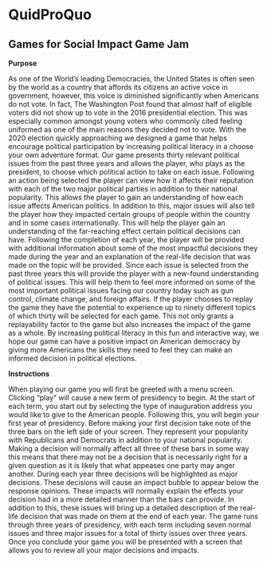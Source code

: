 # QuidProQuo
## Games for Social Impact Game Jam

**Purpose** 
	
As one of the World’s leading Democracies, the United States is often seen by the world as a country that affords its citizens an active voice in government, however, this voice is diminished significantly when Americans do not vote. In fact, The Washington Post found that almost half of eligible voters did not show up to vote in the 2016 presidential election. This was especially common amongst young voters who commonly cited feeling uniformed as one of the main reasons they decided not to vote. With the 2020 election quickly approaching we designed a game that helps encourage political participation by increasing political literacy in a choose your own adventure format. Our game presents thirty relevant political issues from the past three years and allows the player, who plays as the president, to choose which political action to take on each issue. Following an action being selected the player can view how it affects their reputation with each of the two major political parties in addition to their national popularity. This allows the player to gain an understanding of how each issue affects American politics. In addition to this, major issues will also tell the player how they impacted certain groups of people within the country and in some cases internationally. This will help the player gain an understanding of the far-reaching effect certain political decisions can have. Following the completion of each year, the player will be provided with additional information about some of the most impactful decisions they made during the year and an explanation of the real-life decision that was made on the topic will be provided. Since each issue is selected from the past three years this will provide the player with a new-found understanding of political issues. This will help them to feel more informed on some of the most important political issues facing our country today such as gun control, climate change, and foreign affairs. If the player chooses to replay the game they have the potential to experience up to ninety different topics of which thirty will be selected for each game. This not only grants a replayability factor to the game but also increases the impact of the game as a whole. By increasing political literacy in this fun and interactive way, we hope our game can have a positive impact on American democracy by giving more Americans the skills they need to feel they can make an informed decision in political elections.  

**Instructions**

When playing our game you will first be greeted with a menu screen. Clicking “play” will cause a new term of presidency to begin. At the start of each term, you start out by selecting the type of inauguration address you would like to give to the American people. Following this, you will begin your first year of presidency. Before making your first decision take note of the three bars on the left side of your screen. They represent your popularity with Republicans and Democrats in addition to your national popularity. Making a decision will normally affect all three of these bars in some way this means that there may not be a decision that is necessarily right for a given question as it is likely that what appeases one party may anger another. During each year three decisions will be highlighted as major decisions. These decisions will cause an impact bubble to appear below the response opinions. These impacts will normally explain the effects your decision had in a more detailed manner than the bars can provide. In addition to this, these issues will bring up a detailed description of the real-life decision that was made on them at the end of each year. The game runs through three years of presidency, with each term including seven normal issues and three major issues for a total of thirty issues over three years. Once you conclude your game you will be presented with a screen that allows you to review all your major decisions and impacts.  

